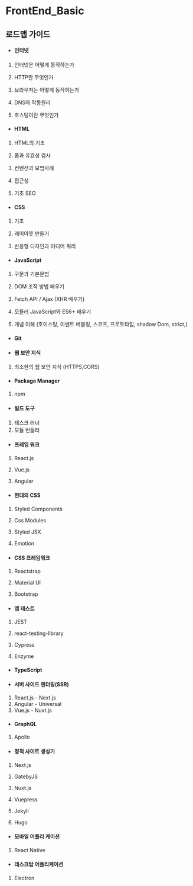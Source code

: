 # FrontEnd_Basic

##  로드맵 가이드

- ####  인터넷

1. 인터넷은 어떻게 동작하는가

2. HTTP란 무엇인가
3. 브라우저는 어떻게 동작하는가

4. DNS와 작동원리

5. 호스팅이란 무엇인가


- ####  HTML

1. HTML의 기초

2. 폼과 유효성 검사

3. 컨벤션과 모범사례

4. 접근성

5. 기초 SEO


- ####  CSS

1. 기초

2. 레이아웃 만들기

3.  반응형 디자인과 미디어 쿼리


- ####  JavaScript

1. 구문과 기본문법

2. DOM 조작 방법 배우기

3. Fetch API / Ajax (XHR 배우기)

4. 모듈러 JavaScript와 ES6+ 배우기

5. 개념 이해 (호이스팅, 이벤트 버블링, 스코프, 프로토타입, shadow Dom, strict,)


- #### Git

- #### 웹 보안 지식 

1. 최소한의 웹 보안 지식 (HTTPS,CORS)


- #### Package Manager

1. npm


- #### 빌드 도구

1. 테스크 러너
2. 모듈 번들러

- ####  프레임 워크

1. React.js

2. Vue.js

3. Angular


- ####  현대의 CSS

1. Styled Components

2. Css Modules

3. Styled JSX

4. Emotion


- ####  CSS 프레임워크

1. Reactstrap

2. Material UI

3. Bootstrap


- #### 앱 테스트

1. JEST

2. react-testing-library

3. Cypress

4. Enzyme


- #### TypeScript

- #### 서버 사이드 랜더링(SSR)

1. React.js - Next.js
2. Angular - Universal
3. Vue.js - Nuxt.js

- ####  GraphQL

1. Apollo


- ####  정적 사이트 생성기

1. Next.js

2. GatebyJS

3. Nuxt.js

4. Vuepress

5. Jekyll

6. Hugo


- #### 모바일 어플리 케이션

1. React Native


- #### 데스크탑 어플리케이션

1. Electron